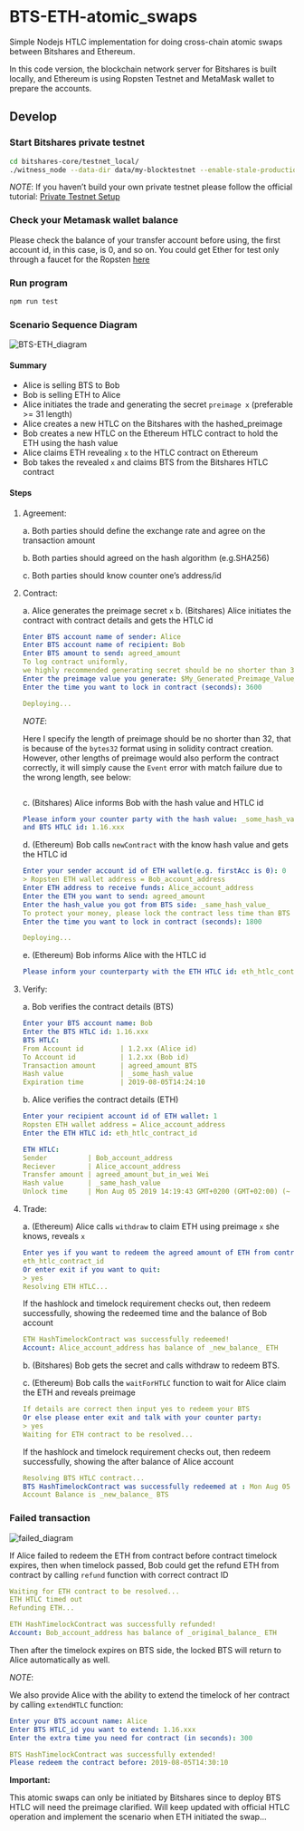 # BTS-ETH-atomic_swaps

Simple Nodejs HTLC implementation for doing cross-chain atomic swaps between Bitshares and Ethereum.

In this code version, the blockchain network server for Bitshares is built locally, and Ethereum is using Ropsten Testnet and MetaMask wallet to prepare the accounts. 

## Develop

### Start Bitshares private testnet

```bash
cd bitshares-core/testnet_local/
./witness_node --data-dir data/my-blocktestnet --enable-stale-production --seed-nodes "[]"
```
*NOTE*: If you haven’t build your own private testnet please follow the official tutorial: [Private Testnet Setup](https://dev.bitshares.works/en/master/development/testnets/private_testnet.html#initial-compilation)

### Check your Metamask wallet balance

Please check the balance of your transfer account before using, the first account id, in this case, is 0, and so on.
You could get Ether for test only through a faucet for the Ropsten [here](https://faucet.metamask.io/)

### Run program

```bash
npm run test
```

### Scenario Sequence Diagram

![BTS-ETH_diagram](figs/BTS-ETH_diagram.jpg)

#### Summary

- Alice is selling BTS to Bob
- Bob is selling ETH to Alice
- Alice initiates the trade and generating the secret `preimage x` (preferable >= 31 length)
- Alice creates a new HTLC on the Bitshares with the hashed_preimage
- Bob creates a new HTLC on the Ethereum HTLC contract to hold the ETH using the hash value
- Alice claims ETH revealing `x` to the HTLC contract on Ethereum
- Bob takes the revealed `x` and claims BTS from the Bitshares HTLC contract

#### Steps

1. Agreement: 

   a. Both parties should define the exchange rate and agree on the transaction amount

   b. Both parties should agreed on the hash algorithm (e.g.SHA256)

   c. Both parties should know counter one’s address/id

2. Contract:

   a. Alice generates the preimage secret `x`
   b. (Bitshares) Alice initiates the contract with contract details and gets the HTLC id

   ``` yaml
   Enter BTS account name of sender: Alice
   Enter BTS account name of recipient: Bob
   Enter BTS amount to send: agreed_amount
   To log contract uniformly,
   we highly recommended generating secret should be no shorter than 32!
   Enter the preimage value you generate: $My_Generated_Preimage_Value_X_$
   Enter the time you want to lock in contract (seconds): 3600
   
   Deploying...
   ```

   *NOTE*:

   Here I specify the length of preimage should be no shorter than 32, that is because of the `bytes32` format using in solidity contract creation. However, other lengths of preimage would also perform the contract correctly, it will simply cause the `Event` error with match failure due to the wrong length, see below:

   ```
   
   ```

   

   c. (Bitshares) Alice informs Bob with the hash value and HTLC id

   ``` yaml
   Please inform your counter party with the hash value: _some_hash_value_
   and BTS HTLC id: 1.16.xxx
   ```

   

   d. (Ethereum) Bob calls `newContract` with the know hash value and gets the HTLC id

   ``` yaml
   Enter your sender account id of ETH wallet(e.g. firstAcc is 0): 0
   > Ropsten ETH wallet address = Bob_account_address
   Enter ETH address to receive funds: Alice_account_address
   Enter the ETH you want to send: agreed_amount
   Enter the hash_value you got from BTS side: _same_hash_value_
   To protect your money, please lock the contract less time than BTS does...
   Enter the time you want to lock in contract (seconds): 1800
   
   Deploying...
   ```

   

   e. (Ethereum) Bob informs Alice with the HTLC id

   ``` yaml
   Please inform your counterparty with the ETH HTLC id: eth_htlc_contract_id
   ```

   

3. Verify:

   a. Bob verifies the contract details (BTS)

   ```yaml
   Enter your BTS account name: Bob
   Enter the BTS HTLC id: 1.16.xxx
   BTS HTLC:
   From Account id         | 1.2.xx (Alice id)
   To Account id           | 1.2.xx (Bob id)
   Transaction amount      | agreed_amount BTS
   Hash value              | _some_hash_value
   Expiration time         | 2019-08-05T14:24:10
   ```
   b. Alice verifies the contract details (ETH)

   ``` yaml
   Enter your recipient account id of ETH wallet: 1
   Ropsten ETH wallet address = Alice_account_address
   Enter the ETH HTLC id: eth_htlc_contract_id
   
   ETH HTLC:
   Sender          | Bob_account_address
   Reciever        | Alice_account_address
   Transfer amount | agreed_amount_but_in_wei Wei
   Hash value      | _same_hash_value
   Unlock time     | Mon Aug 05 2019 14:19:43 GMT+0200 (GMT+02:00) (~ 4 mins)
   ```
   
4. Trade:

   a. (Ethereum) Alice calls `withdraw` to claim ETH using preimage `x` she knows, reveals `x`

   ``` yaml
   Enter yes if you want to redeem the agreed amount of ETH from contract: 
   eth_htlc_contract_id
   Or enter exit if you want to quit:
   > yes
   Resolving ETH HTLC...
   ```

   If the hashlock and timelock requirement checks out, then redeem successfully, showing the redeemed time and the balance of Bob account

   ``` yaml
   ETH HashTimelockContract was successfully redeemed!
   Account: Alice_account_address has balance of _new_balance_ ETH
   ```
   
   
   
   b. (Bitshares) Bob gets the secret and calls withdraw to redeem BTS.
   
   c. (Ethereum) Bob calls the `waitForHTLC` function to wait for Alice claim the ETH and reveals preimage
   
   ``` yaml
   If details are correct then input yes to redeem your BTS
   Or else please enter exit and talk with your counter party: 
   > yes
   Waiting for ETH contract to be resolved...
   ```
   
   If the hashlock and timelock requirement checks out, then redeem successfully, showing the after balance of Alice account
   
   ``` yaml
   Resolving BTS HTLC contract...
   BTS HashTimelockContract was successfully redeemed at : Mon Aug 05 2019 14:22:04 GMT+0200 (GMT+02:00) 
   Account Balance is _new_balance_ BTS  
   ```

   

### Failed transaction

![failed_diagram](figs/BTS-ETH_diagram_failed.jpg)

If Alice failed to redeem the ETH from contract before contract timelock expires, then when timelock passed, Bob could get the refund ETH from contract by calling `refund` function with correct contract ID

``` yaml
Waiting for ETH contract to be resolved...
ETH HTLC timed out
Refunding ETH...

ETH HashTimelockContract was successfully refunded!
Account: Bob_account_address has balance of _original_balance_ ETH
```

Then after the timelock expires on BTS side, the locked BTS will return to Alice automatically as well.

*NOTE*:

We also provide Alice with the ability to extend the timelock of her contract by calling `extendHTLC` function:

``` yaml
Enter your BTS account name: Alice
Enter BTS HTLC_id you want to extend: 1.16.xxx
Enter the extra time you need for contract (in seconds): 300

BTS HashTimelockContract was successfully extended!
Please redeem the contract before: 2019-08-05T14:30:10
```



**Important:**

This atomic swaps can only be initiated by Bitshares since to deploy BTS HTLC will need the preimage clarified. Will keep updated with official HTLC operation and implement the scenario when ETH initiated the swap...
